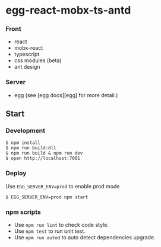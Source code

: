 # egg-react-mobx-ts-antd

### Front

- react
- mobx-react
- typescript
- css modules (beta)
- ant design

### Server

- egg (see [egg docs][egg] for more detail.)

## Start

### Development
```shell
$ npm install
$ npm run build:dll
$ npm run build & npm run dev
$ open http://localhost:7001
```

### Deploy

Use `EGG_SERVER_ENV=prod` to enable prod mode

```shell
$ EGG_SERVER_ENV=prod npm start
```

### npm scripts

- Use `npm run lint` to check code style.
- Use `npm test` to run unit test.
- Use `npm run autod` to auto detect dependencies upgrade.